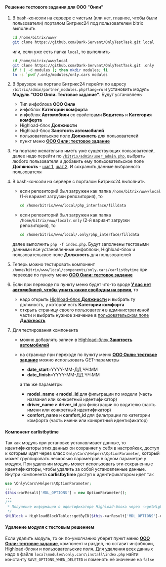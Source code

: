 #### Решение тестового задания для ООО "Онли"

1. В bash-консоли на сервере с чистым (или нет, главное, чтобы были пользователи) порталом Битрикс24 под пользователем bitrix выполнить
   ```bash
   cd /home/bitrix/www/
   git clone https://github.com/Dark-Servant/OnlyTestTask.git local
   ```
   или, если уже есть папка `local`, то выполнить
   ```bash
   cd /home/bitrix/www/local
   git clone https://github.com/Dark-Servant/OnlyTestTask.git .only
   if ! [ -d modules ]; then mkdir modules; fi
   ln -s `pwd`/.only/modules/only.cars modules
   ```

2. В браузере на портале Битрикс24 перейти по адресу `/bitrix/admin/partner_modules.php?lang=ru` и установить модуль **Модуль "ООО Онли. Тестовое задание"**. Будут установлены
    - Тип инфоблока **ООО Онли**
    - инфоблок **Категории комфорта**
    - инфоблок **Автомобили** со свойствами **Водитель** и **Категория комфорта**
    - Highload-блок **Должности**
    - Highload-блок **Занятость автомобилей**
    - пользовательское поле **Должность** для пользователей
    - пункт меню [**ООО Онли: тестовое задание**](./images/1740370045847.png)

3. На портале желательно иметь уже существующих пользователей, далее надо перейти по [`/bitrix/admin/user_admin.php`](./images/1740369436832.png), выбрать любого пользователя и добавить ему пользовательское поле **Должность** - [шаг 1](./images/1740369663053.png), [шаг 2](./images/1740369738722.png). И сохранить данные выбранного пользователя

4. В bash-консоли на сервере с порталом Битрикс24 выполнить
   - если репозиторий был загружен как папка `/home/bitrix/www/local` (1-й вариант загрузки репозитория), то
     ```bash
     cd /home/bitrix/www/local/php_interface/filldata
     ```
   - если репозиторий был загружен как папка `/home/bitrix/www/local/.only` (2-й вариант загрузки репозитория), то
     ```bash
     cd /home/bitrix/www/local/.only/php_interface/filldata
     ```
   
   далее выполнить `php -f index.php`. Будут заполнены тестовыми данными все установленные инфоблоки, Highload-блок и пользовательское поле **Должность** для пользователей

5. Теперь можно тестировать компонент `/home/bitrix/www/local/components/only.cars/carlistbytime` при переходе по пункту меню [**ООО Онли: тестовое задание**](./images/1740370045847.png)
6. Если при переходе по пункту меню будет что-то вроде [**У вас нет автомобилей, чтобы узнать какие свободны на время**](./images/1740370773797.png), то
   - надо открыть [Highload-блок **Должности**](./images/1740370860938.png) и выбрать ту должность, у которой есть **Категории комфорта**
   - открыть страницу своего пользователя в административной части и выбрать нужное значение в [пользовательском поле **Должность**](./images/1740371305641.png)
7. Для тестирования компонента
   - можно добавлять записи в [Highload-блок **Занятость автомобилей**](./images/1740371427866.png)
   - на странице при переходе по пункту меню [**ООО Онли: тестовое задание**](./images/1740370045847.png) можно использовать GET-параметры
     - **date_start**=YYYY-MM-ДД ЧЧ:ММ
     - **date_finish**=YYYY-MM-ДД ЧЧ:ММ

     а так же параметры
     - **model_name** и **model_id** для фильтрации по модели (часть названия или конкретный идентификатор)
     - **driver_name** и **driver_id** для фильтрации по водителю (часть имени или конкретный идентификатор)
     - **comfort_name** и **comfort_id** для фильтрации по категории комфорта (часть имени или конкретный идентификатор)

#### Компонент carlistbytime

Так как модуль при установке устанавливает данные, то идентификаторы этих данных он сохраняет у себя в настройках, доступ к которым идет через класс `Only\Cars\Helpers\OptionParameter`, который может группировать несколько параметров в одном параметре у модуля. При удалении модуль может использовать эти сохраненные идентификаторы, чтобы удалить за собой установленные данные. Внутри компонента **carlistbytime** доступ к идентификатором идет так
```php
use \Only\Cars\Helpers\OptionParameter;
...
$this->arResult['MDL_OPTIONS'] = new OptionParameter();
...
/**
 * Получение информации о идентификаторе Highload-блока через ->getHighloadBlock(ONLY_HL_USER_POSITION)
 */
$HLBlock = HighloadBlockTable::getByID($this->arResult['MDL_OPTIONS']->getHighloadBlock(ONLY_HL_USER_POSITION))->Fetch();
```

#### Удаление модуля с тестовым решением

Если удалить модуль, то он по-умолчанию уберет пункт меню [**ООО Онли: тестовое задание**](./images/1740370045847.png), компонент и раздел, но оставит инфоблоки, Highload-блоки и пользовательские поля. Для удаления всех данных надо в файле `local\modules\only.cars\install\index.php` найти константу `SAVE_OPTIONS_WHEN_DELETED` и поменять её значение на `false`